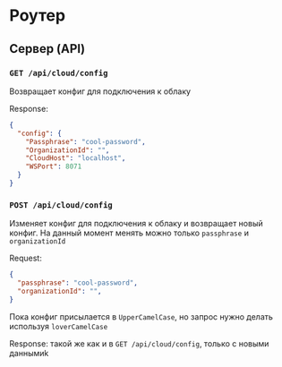 # Роутер

## Сервер (API)

### `GET /api/cloud/config`

Возвращает конфиг для подключения к облаку

Response:

```json
{
  "config": {
    "Passphrase": "cool-password",
    "OrganizationId": "",
    "CloudHost": "localhost",
    "WSPort": 8071
  }
}
```

### `POST /api/cloud/config`

Изменяет конфиг для подключения к облаку и возвращает новый конфиг. На данный момент менять можно только `passphrase` и `organizationId`

Request:

```json
{
  "passphrase": "cool-password",
  "organizationId": "",
}
```

Пока конфиг присылается в `UpperCamelCase`, но запрос нужно делать используя `loverCamelCase`

Response: такой же как и в `GET /api/cloud/config`, только с новыми даннымиk

